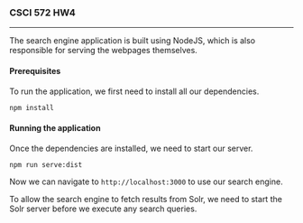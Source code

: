### CSCI 572 HW4
-------------

The search engine application is built using NodeJS, which is also responsible for serving the webpages themselves.

#### Prerequisites
To run the application, we first need to install all our dependencies.

```bash
npm install
```

#### Running the application
Once the dependencies are installed, we need to start our server.
```bash
npm run serve:dist
```

Now we can navigate to `http://localhost:3000` to use our search engine.

To allow the search engine to fetch results from Solr, we need to start the Solr server before we execute any search queries. 
